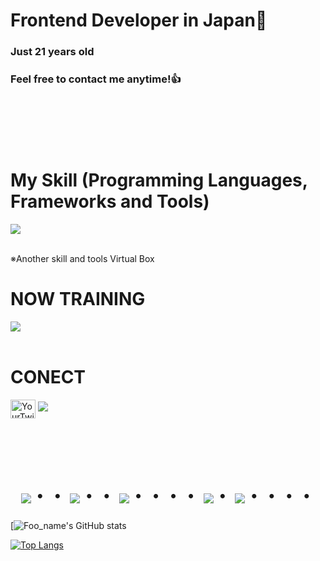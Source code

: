 # Frontend Developer in Japan👋
### Just 21 years old 
### Feel free to contact me anytime!👍
#

<br><br><br>

# My Skill (Programming Languages, Frameworks and Tools)

<img src="https://skillicons.dev/icons?i=html,css,javascript,java,python,flutter,php,sqlite,mysql,github,vscode,docker,laravel,aws,linux,flask,fastapi" /> <br /><br />

 ※Another skill and tools
  Virtual Box
  
# NOW TRAINING

<img src="https://skillicons.dev/icons?i=flutter,docker,vscode,github,aws,flask,fastapi,kotolin" /> <br /><br />
# CONECT
<p align="left">
  <a href="https://twitter.com/Iwashita_shoga" target="blank"><img align="center" src="https://raw.githubusercontent.com/rahuldkjain/github-profile-readme-generator/master/src/images/icons/Social/twitter.svg" alt="YourTwitterUsername" height="30" width="40" /></a>
  <a href="mailto:iwashitahsoki@gmail.com"><img src="https://img.shields.io/badge/Gmail-d14836?style=flat-square&logo=Gmail&logoColor=white&link=mailto:iwashitashoki@gmail.com"/></a>
</p>

<!-- --------------------------------- :) ---------------------------------- -->
<br><br><br>

<div align="center">
    <h1>
        <img src="https://user-images.githubusercontent.com/44926913/175852850-3fb6c715-1856-41ff-8c1f-94ce3b03b458.gif">・・
        <img src="https://user-images.githubusercontent.com/44926913/175853109-f8850656-6704-4a8a-bee6-9aca154d929b.gif">・・
        <img src="https://user-images.githubusercontent.com/44926913/175853154-5449d974-975e-44a6-ab84-a86031265e40.gif">・・・・
        <img src="https://user-images.githubusercontent.com/44926913/175853109-f8850656-6704-4a8a-bee6-9aca154d929b.gif">・
        <img src="https://user-images.githubusercontent.com/44926913/175853154-5449d974-975e-44a6-ab84-a86031265e40.gif">・・・・
    </h1>
  </div>


[![Foo_name's GitHub stats](https://github-readme-stats.vercel.app/api?username=Shoki151515&show_icons=true&theme=vue-dark)


[![Top Langs](https://github-readme-stats.vercel.app/api/top-langs/?username=Shoki151515&layout=compact&theme=vue-dark)](https://github.com/anuraghazra/github-readme-stats)


